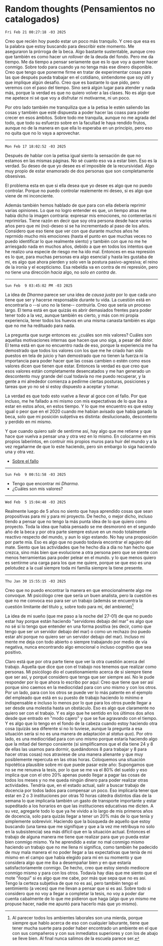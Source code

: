 # Random thoughts (Pensamientos no catalogados)
`Fri Feb 21 00:27:18 -03 2025`

Creo que recién hoy puedo estar un poco más tranquilo.
Y creo que esa es la palabra que estoy buscando para describir este momento.
Me aseguraron la prórroga de la beca.
Algo bastante sustentable,
aunque creo que también es como hacer un *rollover* de la deuda del fondo.
Pero me da tiempo.
Me da tiempo a pensar seriamente que es lo que voy a querer hacer conmigo.
Sobre todo para cuando ya no tenga más ese dinero disponible.
Creo que tengo que ponerme firme en tratar de experimentar cosas
para las que después pueda trabajar en el cotidiano,
sintiendome que soy útil y que implique algún desafio.
Creo que es bastante lo que pido,
pero veremos con el paso del tiempo.
Sino será algún lugar para atender y nada más,
porque la verdad es que no quiero volver a las clases.
No es algo que me apetece ni sé que voy a disfrutar ni motivarme, ni un poco.

Por otro lado también me tranquiliza que a la petisa le estén saliendo las cosas
y también que esté dispuesta a poder hacer las coass para poder crecer en esos ámbitos.
Sobre todo me tranquila,
aunque no me agrada del todo,
que todo su esfuerzo sobre en la facultad le haya rendido frutos,
aunque no de la manera en que ella lo esperaba en un principio,
pero eso no quita que no lo vaya a aprovechar.

---

`Mon Feb 17 18:02:52 -03 2025`

Después de hablar con la petisa igual siento la sensación de que no estamos en las mismas páginas.
No sé cuanto eso va a estar bien.
Eso es la verdad.
Su deseo de que yo desee es el imposible de la recursividad.
Algo muy propio de estar enamorado de dos personas que son completamente obsesivas.

El problema esta en que si ella desea que yo desee es algo que no puedo controlar.
Porque no puedo controlar realemente mi deseo,
si es algo que viene de mi inconciente.

Además también hemos hablado de que para con ella debería reprimir varias opiniones.
Lo que no logro entender es que, un tiempo atras me habia dicho la imagen contraria:
expresar mis emociones, no contenerlas ni reprimirlas.
Tiene razón en decir que soy otra persona desde hace varios años
pero que mi (no)-deseo si se ha incrementado al paso de los años.
Considero que eso tiene que ver con que durante muchos años he reprmido mucho mis emociones
(hasta el punto en que muchas veces no puedo identificar lo que realmente siento)
y también con que no me he arriesgado nada en muchos años,
debido a que en todos los intentos que he realizo una especie de riesgo me ha ido mal.
Entonces en esa represión es lo que, para muchas personas era algo esencial y hasta les gustaba de mi,
es algo que ahora pierden y solo ven la postura pasivo-agresiva;
el reino de la ironía y el ecepticismo.
Esa rebeldia va en contra de mi represión,
pero no tiene una dirección *hacia* algo, no solo *en contra de*.

---

`Sun Feb  9 03:45:02 PM -03 2025`

La idea de *Dharma* parece ser una idea de *causa justa* por lo que cada uno
tiene que ser y hacerse responsable durante tu vida.
La cuestión está en encontrarla o --si uno no la tiene-- contruirla.
Creo que sería un proceso largo.
El tema está en que quizás es abrir demasiados frentes para poder tener todo a la vez,
aunque también es cierto, y más con mi propia experiencia,
tener todos los huevos en una misma canasta también es algo que no me ha redituado para nada.

La pregunta que surge entonces es: ¿cuáles son mis valores?
Cuáles son aquellas motivaciones internas que hacen que uno siga,
a pesar del dolor.
El tema está en que no encuentro nada de eso,
porque la experiencia me ha demostrado que todos los valores con los que me he criado
han sido puestos en tela de juicio y han demostrado que no tienen la fuerza
ni la importancia para poder hacer que las cosas cambien o estén como esos
valores dicen que tienen que estar.
Entonces la verdad es que creo que esos valores están completamente desencatados
y me han generado un descontento muy grande del cual todavía no me puedo recuperar,
y la gente a mi alrededor comienza a pedirme ciertas posturas, posiciones y tareas
que yo no sé si estoy dispuesto a aceptar y tomar.

La verdad es que todo esto vuelve a llevar al goce con el fallo.
Por que incluso, me he fallado a mi mismo con mis expectativas de lo que iba a estar
en estos años, en estos tiempo.
Y lo que me encuentro es que estoy igual o peor que en el 2020 cuando me habían
avisado que había ganado la beca,
solo que mi posición subjetiva es distinta:
desilucionado, descontento y perdido en mi mismo.

Y que cuando quiero salir de sentirme así,
hay algo que me retiene y que hace que vuelva a pensar una y otra vez en lo mismo.
En colocarme en mis propios laberintos,
en contruir mis propios muros para huir del mundo
y a la vez regañarme de que lo este haciendo,
pero sin embargo lo siga haciendo una y otra vez.

- [Sobre el fallo](./on-failing.md)

---

`Sun Feb  9 00:51:58 -03 2025`

- Tengo que encontrar mi *Dharma*.
- ¿Cuáles son mis valores?

---

`Wed Feb  5 15:04:48 -03 2025`

Realmente luego de 5 años no siento que haya aprendido cosas que sean propositivas para mi
y para mi proyecto.
De hecho, o mejor dicho, incluso tiendo a pensar que no tengo la más punta idea
de lo que quiero como proyecto.
Toda la idea que había pensado se me desmoronó en el segundo año de la beca y
por otra parte siempre estuve en un modo totalmente reactivo respecto del mundo,
y aun lo sigo estando.
No hay una proposición por parte mía.
Eso es algo que no puedo todavía encontrar el agujero del mate.
Siento que las actividades que he hecho día a día no han hecho que crezca,
sino más bien que evolucione a otra persona
pero que se siente con menos herramientas para poder pelear en el mundo.
y lo que menos quiero es sentirme una carga para los que me quiere,
porque se que eso es una pelotudez
a la cual siempre toda mi familia siempre la tiene presente.

---

`Thu Jan 30 15:55:15 -03 2025`

Creo que no puedo encontrar la manera en que emocionalmente algo me convoque.
Mi psicólogo cree que sería un buen analista,
pero la cuestión es que no me convoca eso para ser un trabajo
(además se encuentra la cuestión limitante del título y, sobre todo para mí,
del ambiente)[^1]

[^1]: Al parecer todos los ambientes laborales son una mierda, porque siempre que hablo acerca de eso con cualquier laburante, tiene que tener mucha suerte para poder haber encontrado un ambiente en el que con sus compañeros y con sus inmediatos superiores y con los de abajo se lleve bien. Al final nunca salimos de la escuela parece ser.

La idea de mi sueño (que me paso a la noche del 27-01)
de que no puedo estar hay porque están haciendo "servidores debajo del mar"
es algo que no sé si lo tengo que entender en una forma positiva
(es decir, como que tengo que ser un servidor debajo del mar)
o como un rechazo (no puedo estar ahí porque no quiero ser un servidor debajo del mar).
Incluso mi mente me deja con todo abierto o siempre trabajando por medio de vía negativa,
nunca encontrando algo emocional o incluso cognitivo que sea positivo.

Claro está que por otra parte tiene que ver la otra cuestión acerca del trabajo.
Aquella que dice que con el trabajo nos tenemos que realizar como personas.
Mi psicólogo dio el cuestionamiento acerca de si siempre tiene que ser así,
y porqué considero que tenga que ser siempre así.
No le pude responder por lo que ahora lo escribo por aquí:
Creo que tiene que ser así porque
sino caemos en la mediocridad para con uno mismo y con los otros.
Por un lado, para con los otros se puede ver lo más patente en el ejemplo del
empleado que está en su puesto de trabajo haciendo lo mínimo e indispensable
e incluso lo menos por lo que para los otros puede llegar a ser desde una molestia
hasta un obstáculo.
Eso es algo que claramente no quiero ser con el trabajo.
Y es algo que he sentido en los últimos dos años desde que entrado en "modo cajero"
y que se fue agravando con el tiempo.
Y es algo que lo tengo en el fondo de la cabeza cuando estoy haciendo otra cosa
(quizás sea diferente si no lo tuviese, aunque la pregunta a esa situación sería
si no es una manera de adaptación al *status quo*).
Por otro lado, es una mediocridad para con uno mismo porque estaría haciendo algo
que la mitad del tiempo consiente
(si simplificamos que el día tiene 24 y 8 de ellas las usamos para dormir,
quedándonos 8 para trabajar y 8 para hacer otras cosas)
nos atraviese de una manera alienante y que muy posiblemente repercuta en las otras horas.
Coloquemos una situación hipotética plausible sobre mi que puede pasar este año:
Supongamos que no se me renueva la tesis,
por lo que se me va el 80% del sueldo y
eso implica que con el otro 20% apenas puedo llegar a pagar las cosas de todos los meses
y no me queda ningún dinero para poder realizar otras actividades.
Tendría que, en el estado actual,
salir a buscar trabajo de docencia por todos lados para compensar un poco.
Eso implicaría tener que estar en 2 o 3 instituciones por otras 10 horas cátedra
distintos días de la semana lo que implicaría también un gasto de transporte importante
y estar supeditado a los horarios en que las instituciones educativas me dicten.
A su vez, agregarle todo lo que ya he vivido a lo largo de mis primeros años de docencia,
solo para quizás llegar a tener un 20% más de lo que tenía y simplemente sobrevivir.
Haciendo que la búsqueda de aquello que estoy buscando
(una tarea que me signifique y que a la vez me retribuya no solo en la subsistencia)
sea más difícil que en la situación actual.
Entonces el trabajo de alguna manera me tiene que realizar para que yo pueda
estar bien conmigo mismo.
Ya he aprendido a estar no mal conmigo mismo haciendo un trabajo que no me llena ni significa,
como también he padecido de muy mala manera el no poder llegar a las expectativas que tenía
de mi mismo en el campo que había elegido para mí en su momento
y que considera algo que me iba a desempañar bien y en que estaría satisfactoriamente conmigo.
De hecho, creo que estoy siendo mediocre conmigo mismo y para con los otros.
Todavía hay días que me siento que el mote "ñoqui" si es algo que me cabe,
por más que sepa que no es así.
Tengo la certeza subjetiva de que no es así, pero también tengo el sentimiento (a veces)
que me llevan a pensar que si es así.
Sobre todo si considero que no voy a llegar a completar la tesis,
no voy a poder dar cuenta cabalmente de lo que me pidieron que haga
(algo que yo mismo me propuse hacer, nadie me apuntó para hacerlo más que yo mismo).
